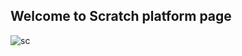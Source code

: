 ## Welcome to Scratch platform page
![sc](https://user-images.githubusercontent.com/65313417/81980829-5ec0fa00-9640-11ea-9373-d388b6a81fcd.png)
